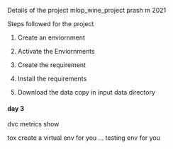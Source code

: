 Details of the project mlop_wine_project prash m 2021

Steps followed for the project 

1. Create an enviornment 

2. Activate the Enviornments 

3. Create the requirement 

4. Install the requirements
5. Download the data  copy in input data  directory 


#### day 3 

dvc metrics show

tox create a virtual env for you ... testing env for you 



